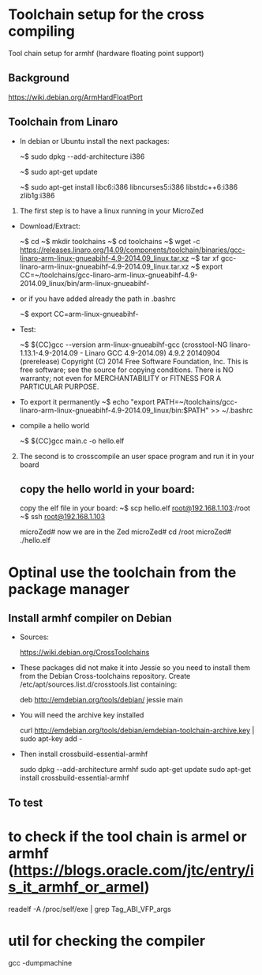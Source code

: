 Toolchain setup for the cross compiling
=====================================

Tool chain setup for armhf (hardware floating point support)

Background
----------

https://wiki.debian.org/ArmHardFloatPort


Toolchain from Linaro
---------------------
        


- In debian or Ubuntu install the next packages:

    ~$ sudo dpkg --add-architecture i386
    
    ~$ sudo apt-get update
    
    ~$ sudo apt-get install libc6:i386 libncurses5:i386 libstdc++6:i386 zlib1g:i386 

1)	The first step is to have a linux running in your MicroZed

- Download/Extract:

    ~$ cd
	~$ mkdir toolchains
    ~$ cd toolchains
    ~$ wget -c https://releases.linaro.org/14.09/components/toolchain/binaries/gcc-linaro-arm-linux-gnueabihf-4.9-2014.09_linux.tar.xz
    ~$ tar xf gcc-linaro-arm-linux-gnueabihf-4.9-2014.09_linux.tar.xz
    ~$ export CC=~/toolchains/gcc-linaro-arm-linux-gnueabihf-4.9-2014.09_linux/bin/arm-linux-gnueabihf-
    
- or if you have added already the path in .bashrc

    ~$ export CC=arm-linux-gnueabihf-

- Test:
    
    ~$ ${CC}gcc --version
    arm-linux-gnueabihf-gcc (crosstool-NG linaro-1.13.1-4.9-2014.09 - Linaro GCC 4.9-2014.09) 4.9.2 20140904 (prerelease)
    Copyright (C) 2014 Free Software Foundation, Inc.
    This is free software; see the source for copying conditions.  There is NO
    warranty; not even for MERCHANTABILITY or FITNESS FOR A PARTICULAR PURPOSE.

-  To export it permanently
    ~$ echo "export PATH=~/toolchains/gcc-linaro-arm-linux-gnueabihf-4.9-2014.09_linux/bin:$PATH" >> ~/.bashrc

-   compile a hello world

    ~$ ${CC}gcc main.c -o hello.elf

2)	The second is to crosscompile an user space program and run it in your board

    copy the hello world in your board:
    ---------------------------------

    copy the elf file in your board:
    ~$ scp hello.elf root@192.168.1.103:/root
    ~$ ssh root@192.168.1.103

    microZed# now we are in the Zed
    microZed# cd /root
    microZed# ./hello.elf
    
    
Optinal use the toolchain from the package manager
=================================================



Install armhf compiler on Debian
--------------------------

- Sources:
    
    https://wiki.debian.org/CrossToolchains


- These packages did not make it into Jessie so you need to install them from the 
  Debian Cross-toolchains repository. Create /etc/apt/sources.list.d/crosstools.list containing:

    deb http://emdebian.org/tools/debian/ jessie main

- You will need the archive key installed

    curl http://emdebian.org/tools/debian/emdebian-toolchain-archive.key | sudo apt-key add -

- Then install crossbuild-essential-armhf

    sudo dpkg --add-architecture armhf
    sudo apt-get update
    sudo apt-get install crossbuild-essential-armhf
    
    
To test
-----
    
# to check if the tool chain is armel or armhf	(https://blogs.oracle.com/jtc/entry/is_it_armhf_or_armel)
readelf -A /proc/self/exe | grep Tag_ABI_VFP_args

# util for checking the compiler
gcc -dumpmachine    
